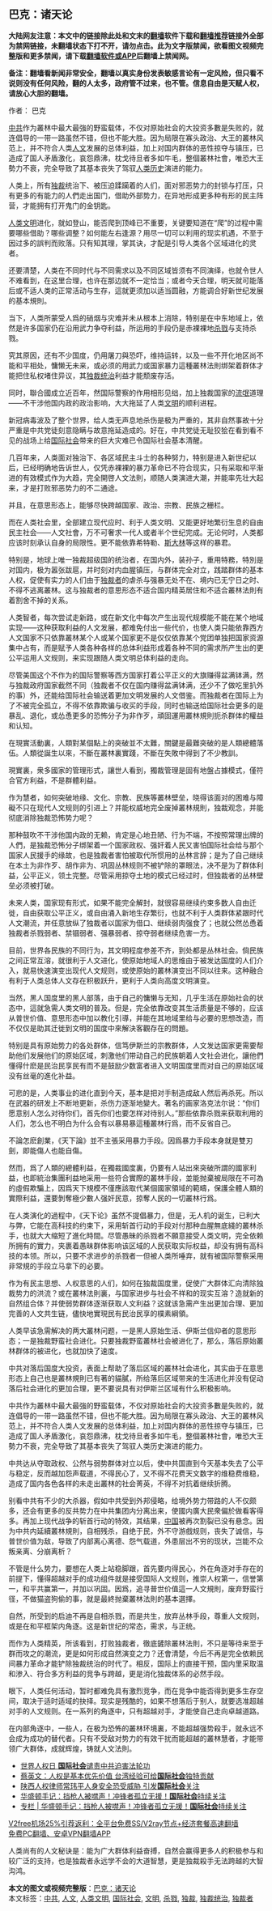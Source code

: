 <h2>巴克：诸天论</h2> <p class="notice"><b>大陆网友注意：本文中的链接除此处和文末的<a href="https://github.com/bannedbook/fanqiang" >翻墙</a>软件下载和<a href="https://github.com/killgcd/justmysocks/blob/master/README.md">翻墙推荐</a>链接外全部为禁网链接，未翻墙状态下打不开，请勿点击。此为文字版禁闻，欲看图文视频完整版和更多禁闻，请下载<a href="https://github.com/bannedbook/fanqiang">翻墙软件或APP</a>后翻墙上禁闻网。</p><p>备注：翻墙看新闻非常安全，翻墙以真实身份发表敏感言论有一定风险，但只看不说则没有任何风险，翻的人太多，政府管不过来，也不管。信息自由是天赋人权，请放心大胆的翻墙。</b></p>  <div class="entry"> <p>作者： 巴克</p> <p id="summary"><a href="https://www.bannedbook.org/bnews/tag/%e4%b8%ad%e5%85%b1/" class="st_tag internal_tag" rel="tag" title="标签 中共 下的日志">中共</a>作为叢林中最大最強的野蛮载体，不仅对原始社会的大投资多數是失败的，就连倡导的一带一路虽然不错，但也不能大胜。因为局限在寡头政治、大王的叢林风范上，并不符合人类<a href="https://www.bannedbook.org/bnews/tag/%E4%BA%BA%E6%96%87/" class="st_tag internal_tag" rel="tag" title="标签 人文 下的日志">人文</a>发展的总体利益，加上对国内群体的恶性掠夺与镇压，已造成了国人矛盾激化，哀怨鼎沸，枕戈待旦者多如牛毛，整個叢林社會，唯恐大王勢力不衰，完全导致了其基本丧失了驾驭<span class='wp_keywordlink'><a href="https://www.bannedbook.org/forum3/topic1750.html" title="考古学禁区-被掩藏的人类历史" target="_blank">人类历史</a></span>演进的能力。</p> <p>人类上，所有<a href="https://www.bannedbook.org/bnews/tag/%E7%8B%AC%E8%A3%81/" class="st_tag internal_tag" rel="tag" title="标签 独裁 下的日志">独裁</a>统治下、被压迫蹂躏着的人们，面对邪恶势力的封锁与打压，只有更多的有能力的人們走出国门，借助外部势力，在异地形成更多种有形的民主阵营，才能拥有打开鬼门的金钥匙。</p> <p><a href="https://www.bannedbook.org/bnews/tag/%E4%BA%BA%E7%B1%BB%E6%96%87%E6%98%8E/" class="st_tag internal_tag" rel="tag" title="标签 人类文明 下的日志">人类文明</a>进化，就如登山，能否爬到顶峰已不重要，关键要知道在“爬”的过程中需要哪些借助？哪些调整？如何能左右逢源？用尽一切可以利用的现实机遇，不至于因过多的誤判而败落。只有知其理，掌其诀，才配是引导人类各个区域进化的灵者。</p> <p>还要清楚，人类在不同时代与不同需求以及不同区域皆须有不同演绎，也就令世人不难看到，在这里合理，也许在那边就不一定恰当；或者今天合理，明天就可能落后或不适人类的正常活动与生存，這就更须加以适当圆融，方能调合好新世纪发展的基本規則。</p> <p>当下，人类所蒙受人爲的硝烟与灾难并未从根本上消除，特别是在中东地域上，依然是许多国家仍在沿用武力争夺利益，所运用的手段仍是赤裸裸地<a href="https://www.bannedbook.org/bnews/tag/%E6%9D%80%E6%88%AE/" class="st_tag internal_tag" rel="tag" title="标签 杀戮 下的日志">杀戮</a>与支持杀戮。</p> <p>究其原因，还有不少国度，仍用屠刀與恐吓，维持运转，以及一些不开化地区尚不能和平相处，慵懒无未来，或必须的用武力或国家暴力這種叢林法則绑架着群体才能把住私权堵住异议，其<a href="https://www.bannedbook.org/bnews/tag/%e7%8b%ac%e8%a3%81%e7%bb%9f%e6%b2%bb/" class="st_tag internal_tag" rel="tag" title="标签 独裁统治 下的日志">独裁统治</a>利益才能颓废存活。</p> <p>同时，聯合國成立近百年，然国际警察的作用相形见绌，加上独裁国家的<span class='wp_keywordlink'><a href="https://www.bannedbook.org/forum11/topic282.html" title="禁片：评中国共产党的流氓本性" target="_blank">流氓</a></span>道理——不干涉他国内政的政治影响，大大拖延了人类<a href="https://www.bannedbook.org/bnews/tag/%E6%96%87%E6%98%8E/" class="st_tag internal_tag" rel="tag" title="标签 文明 下的日志">文明</a>的顺利进程。</p> <p>新冠病毒波及了整个世界，给人类无声息地杀伤是极为严重的，其非自然事故十分严重是中共党徒刻意隐瞒与故意拖延造成的。好在，中共党徒无耻狡狯在看到看不见的战场上给<a href="https://www.bannedbook.org/bnews/tag/%E5%9B%BD%E9%99%85%E7%A4%BE%E4%BC%9A/" class="st_tag internal_tag" rel="tag" title="标签 国际社会 下的日志">国际社会</a>带来的巨大灾难已令国际社会基本清醒。</p>  <p>几百年来，人类面对独治下、各区域民主斗士的各种努力，特别是进入新世纪以后，已经明确地告诉世人，仅凭赤裸裸的暴力革命已不符合现实，只有采取和平渐进的有效模式作为大趋，完全開啓人文法則，顺随人类演进大潮，并能率先壮大起来，才是打败邪恶势力的不二通途。</p> <p>并且，在意思形态上，能够尽快跨越国家、政治、宗教、民族之栅栏。</p> <p>而在人类社会里，全部建立现代应时、利于人类文明、又能更好地繁衍生息的自由民主社会——人文社會，万不可奢求一代人或者半个世纪完成。无论何时，人类都应该时刻承认自身的局限性。更不能依靠希特勒、<span class='wp_keywordlink'><a href="https://www.bannedbook.org/forum2/topic1256.html" title="斯大林（上、中、下册）" target="_blank">斯大林</a></span>等这样的暴君。</p> <p>特别是，地球上唯一独裁超级国的统治者，在国内外，装孙子，重用特務，特別是对国内，极为嚣张跋扈，并时刻对内血腥镇压，与群体完全对立，践踏群体的基本人权，促使有实力的人们由于<a href="https://www.bannedbook.org/bnews/tag/%e7%8b%ac%e8%a3%81%e8%80%85/" class="st_tag internal_tag" rel="tag" title="标签 独裁者 下的日志">独裁者</a>的虐杀与强暴无处不在、境内已无宁日之时、不得不逃离叢林。这与独裁者的意思形态不适合国内精英居住和不适合叢林法則有着割舍不掉的关系。</p> <p>人类智者，每次尝试走新路，或在新文化中每次产生出现代规模能不能在某个地域实现——这种获取利益的人文发展，都难免付出一些代价，也使人类只能依靠西方人文国家不只依靠叢林某个人或某个国家更不是仅仅依靠某个党团单独把国家资源集中占有，而是赋予人类各种各样的总体利益形成着各种不同的需求所产生出的更公平运用人文规则，来实现跟随人类文明总体利益的走向。</p> <p>尽管美国这个不作为的国际警察等西方国家打着公平正义的大旗赚得盆满钵满，然与独裁政府国家截然不同（独裁者不仅在国内赚得盆满钵满，还少不了做吃里扒外的事）外，还能给国际社会输送着更加文明发展的人文借鉴。而独裁者在国际上为了不被完全孤立，不得不依靠欺骗与收买的手段，同时也输送给国际社会更多的是暴乱、退化，或怂恿更多的恐怖分子为非作歹，頑固運用叢林規則扼杀群体的權益和认知。</p> <p>在現實活動裏，人類對某個點上的突破並不太難，關鍵是最難突破的是人類總體落伍。人類從誕生以來，不斷在叢林裏實踐，不斷在失敗中得到了不少教訓。</p> <p>現實裏，衆多國家的管理形式，讓世人看到，獨裁管理是固有地盤占據模式，僅符合官方利益，不是群體利益。</p> <p>作为慧者，如何突破地缘、文化、宗教、民族等叢林壁垒，晓得该面对的困难与障礙不只在现代人文规则的引进上？并能权威地完全废掉叢林規則，独裁观念，并能彻底消除独裁恐怖势力呢？</p>  <p>那种鼓吹不干涉他国内政的无赖，肯定是心地丑陋、行为不端，不按照常理出牌的人們，是独裁恐怖分子绑架着一个国家政权、强奸着人民又害怕国际社会给与那个国家人民援手的缘故，也是独裁者害怕被取代所惯用的丛林言辞；是为了自己继续在本土为非作歹、胡作非为、巩固丛林规则不被铲除的罩眼法，决不是为了群体利益，公平正义，领土完整。尽管采用掠夺土地的模式已经过时，但独裁者的丛林壁垒必须被打破。</p> <p>未来人类，国家现有形式，如果不能完全解封，就很容易继续约束多数人自由迁徙，自由获取公平正义，或自由涌入新地生存繁衍，也就不利于人类群体紧跟时代人文潮流，并任意放纵了独裁者以国家为借口、继续弱肉强食了；也就公然怂恿着独裁者杀戮弱者、禁锢弱者、强暴弱者、掠夺弱者继续危害一方。</p> <p>目前，世界各民族的不同行为，其文明程度参差不齐，到处都是丛林社会。倘民族之间正常互溶，就很利于人文进化，使原始地域人的思维由于被发达国度的人们介入，就易快速演变出现代人文规则，或使原始的叢林演变出不同以往来。这种融合有利于人类总体人文存在积极跃升，更利于人类向高度文明演变。</p> <p>当然，黑人国度里的黑人部落，由于自己的慵懒与无知，几乎生活在原始社会的状态中，這就急需人类文明的普及。但是，完全依靠改变其生活质量是不够的，应该从普世价值、意思形态中加以教化引導，并能在其地域里给与必要的思想改造，而不仅仅是助其迁徙到文明的国度中來解決客觀存在的問題。</p> <p>特别是具有原始势力的各处群体，信笃伊斯兰的宗教群体，人文发达国家更需要帮助他们发展他们的原始区域，刺激他们带动自己的民族朝着人文社会进化，讓他們懂得什麽是民治民享民有而不是鼓励少数富者进入文明国度里而对自己的原始区域没有丝毫的進化补益。</p> <p>可悲的是，人类事业的进化直到今天，基本是把对手制造成敌人然后再杀死。所以在武器的研发上不断地更新，杀伤力逐渐地變大。著名的画家洛克法尔说：“你们愿意别人怎么对待你们，首先你们也要怎样对待别人。”那些依靠杀戮来获取利用的人们，怎么也不明白为什么会有以暴易暴這種叢林行爲，而不反省自己。</p> <p>不論怎麽創業，《天下論》並不主張采用暴力手段。因爲暴力手段本身就是雙刃劍，即能傷人也能自傷。</p> <p>然而，爲了人類的總體利益，在獨裁國度裏，仍要有人站出來突破所謂的國家利益，也即統治集團利益地采用一些符合實際的叢林手段，並能抛棄被局限在不可為的虛假欺騙上，因爲天下規模不僅應該取代某個國家領域的範疇，保護全體人類的實際利益，還要剝奪極少數人强奸民意，掠奪人民的一切叢林行爲。</p> <p>在人类演化的過程中，《天下论》虽然不提倡暴力，但是，无人机的诞生，已利大与弊，它能在高科技的约束下，采用斩首行动的手段对付那种血腥無底綫的叢林杀手，也就大大缩短了進化時間。尽管愚昧的杀戮者不願意接受人类文明，完全依赖所拥有的實力，夹裹着愚昧群体影响该区域的人民获取实际权益，却没有拥有高科技的本领。所以，只要不求进步的杀戮者一但被人类所唾弃，就有被国际警察采用非常規的手段立马拿下的必要。</p>  <p>作为有民主思想、人权意思的人们，如何在独裁国度里，促使广大群体汇向清除独裁势力的洪流？或在叢林法則裏，与国家进步与社会不祥和的现实互溶？造就新的自然组合体？并使弱势群体逐渐获取人文利益？这就该急需产生出更加合理、更加完善的人文共生链，儘快地實現民有民治民享的樸素綱領。</p> <p>人类早该急需解决的两大叢林问题，一是黑人原始生活、伊斯兰信仰者的意思形态；一是独裁野蛮社会进化。只要独裁野蛮叢林社会被进化了，那么，落后原始叢林群体的被进化，也就加快了速度。</p> <p>中共对落后国度大投资，表面上帮助了落后区域的叢林社会进化，其实由于在意思形态上自己也是叢林規則已有著的貓膩，所给落后区域带来的生活进化并没有促动落后社会进化的更加合理，更不要说具有对伊斯兰区域有什么积极影响。</p> <p>中共作为叢林中最大最強的野蛮载体，不仅对原始社会的大投资多數是失败的，就连倡导的一带一路虽然不错，但也不能大胜。因为局限在寡头政治、大王的叢林风范上，并不符合人类人文发展的总体利益，加上对国内群体的恶性掠夺与镇压，已造成了国人矛盾激化，哀怨鼎沸，枕戈待旦者多如牛毛，整個叢林社會，唯恐大王勢力不衰，完全导致了其基本丧失了驾驭人类历史演进的能力。</p> <p>中共达从夺取政权、公然与弱势群体对立以后，使中共国直到今天基本失去了公平与稳定，反而越加怨声载道，不得民心了，又不得不花费天文数字的维稳费维稳，造成了国内各色各样的未走出叢林的社会菁英，不得不对抗着继续折腾。</p> <p>别看中共有不少的大杀器，假如中共受到外邦侵略，给境外势力带路的人不仅颇多，还会有更多的反共势力在中共集团内分离出来，使國内廣大民衆偏於做看客得多。再加上现代战争的斩首行动的特效，其结果，<span class='wp_keywordlink_affiliate'><a href="https://www.bannedbook.org/" title="中国" target="_blank">中国</a></span>被再次割裂已没有悬念。因为中共内延續叢林規則，自相残杀，自绝于民，外不守游戲规则，丧失了诚信，与普世价值为敌，导致了内部离心离德、怨气载道，外患层出不穷的现状，岂能不众叛亲离、分崩离析？</p> <p>不管是什么势力，要想在人类上站稳脚跟，首先要内得民心，外在角逐对手存在的前提下，懂得超越对手的成功组件就是接受国际人文规则，推崇人权第一，信誉第一，和平共赢第一，并加以巩固。因爲，追寻普世价值這一人文規則，废弃野蛮行径，不做猫盗狗偷的事，就是最終抛棄叢林法則的基本選擇。</p> <p>自然，所受到的启迪不再是自相杀戮，而是共生，放弃丛林手段，尊重人文规则，或是在和平框架内角逐。这是新世纪的常态，需求，与正统。</p> <p>而作为人类精英，所该看到，打败独裁者，徹底鏟除叢林法則，不只是等待来至于群而攻之的潮流，更是如何形成自然演变之力？还會清楚，今后不再是完全依赖民间暴力革命才能铲除独裁统治的时代了。相反，国际上的直接干预，国内里采取温和渗入、符合多方利益的竞争与跨越，更是消化独裁体系的必然手段。</p>  <p>眼下，人类任何活动，暂时都难免具有激烈竞争，而在竞争中能否得到更多生存空间，取决于适时适域的抉择。现实是残酷的，如果不想落后于别人，就要选准超越对手的人文规则。在一系列的角逐中，只有超越对手，才能使自己走向卓越道路。</p> <p>在内部角逐中，一些人，在极为恐怖的叢林环境裏，不能超越强势殺手，就永远不会成为成功的替代者。只有不受敌对势力的有效干扰而能超越的叢林慧者，才能带领广大群体，成就辉煌，铸就人文法則。</p> <ul class='op-related-articles' title='相关阅读'> <li><a href='https://www.bannedbook.org/bnews/bannedvideo/20201211/1445510.html' target='_blank'>世界人权日 <b>国际社会</b>谴责中共迫害法轮功</a></li> <li><a href='https://www.bannedbook.org/bnews/taiwannews/20201210/1445378.html' target='_blank'>蔡英文：人权是基本优先价值 台湾经验可给<b>国际社会</b>独特贡献</a></li> <li><a href='https://www.bannedbook.org/bnews/headline/20201204/1442094.html' target='_blank'>陕西人权律师常玮平人身安全恐受威胁 引发<b>国际社会</b>关注</a></li> <li><a href='https://www.bannedbook.org/bnews/renquan/xgmyd/20201125/1436909.html' target='_blank'>华盛顿手记：挡枪人被噤声！冲锋者孤立无援！<b>国际社会</b>持续关注</a></li> <li><a href='https://www.bannedbook.org/bnews/ssgc/20201125/1436471.html' target='_blank'>专栏 | 华盛顿手记：挡枪人被噤声！冲锋者孤立无援！<b>国际社会</b>持续关注</a></li> </ul> <p class="texttj"> <a href="https://github.com/bannedbook/fanqiang/wiki/V2ray%E6%9C%BA%E5%9C%BA" target="_blank">V2free机场25%引荐返利：全平台免费SS/V2ray节点+经济套餐高速翻墙</a><br/> <a href="https://github.com/bannedbook/fanqiang/wiki/%E7%A6%81%E9%97%BB%E7%BD%91%E5%AE%89%E5%8D%93%E7%BF%BB%E5%A2%99%E6%96%B0%E9%97%BBAPP" target="_blank">免费PC翻墙、安卓VPN翻墙APP</a></p><p>人类尚有的人文秘诀是：能为广大群体利益奋搏，自然会赢得更多人的积极参与和较广泛的支持，也是独裁者永远学不会的大道智慧，更是独裁殺手无法跨越的大智沟鸿。</p><a name='sharetosocial'></a>       <div><b>本文的图文或视频完整版</b>：<a href='https://www.bannedbook.org/bnews/comments/20201218/1450159.html'>巴克：诸天论</a></div>  </div><!--END ENTRY--> <div class="postfooter"> <div>本文标签：<a href="https://www.bannedbook.org/bnews/tag/%e4%b8%ad%e5%85%b1/" rel="tag">中共</a>, <a href="https://www.bannedbook.org/bnews/tag/%E4%BA%BA%E6%96%87/" rel="tag">人文</a>, <a href="https://www.bannedbook.org/bnews/tag/%E4%BA%BA%E7%B1%BB%E6%96%87%E6%98%8E/" rel="tag">人类文明</a>, <a href="https://www.bannedbook.org/bnews/tag/%E5%9B%BD%E9%99%85%E7%A4%BE%E4%BC%9A/" rel="tag">国际社会</a>, <a href="https://www.bannedbook.org/bnews/tag/%E6%96%87%E6%98%8E/" rel="tag">文明</a>, <a href="https://www.bannedbook.org/bnews/tag/%E6%9D%80%E6%88%AE/" rel="tag">杀戮</a>, <a href="https://www.bannedbook.org/bnews/tag/%E7%8B%AC%E8%A3%81/" rel="tag">独裁</a>, <a href="https://www.bannedbook.org/bnews/tag/%e7%8b%ac%e8%a3%81%e7%bb%9f%e6%b2%bb/" rel="tag">独裁统治</a>, <a href="https://www.bannedbook.org/bnews/tag/%e7%8b%ac%e8%a3%81%e8%80%85/" rel="tag">独裁者</a></div>  </div><!--END POSTFOOTER--> 